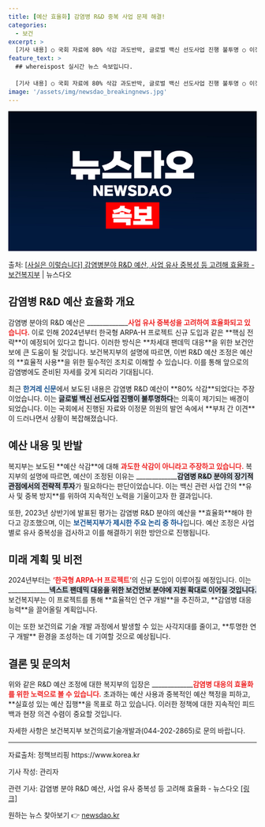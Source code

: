 ```yaml
---
title: [예산 효율화] 감염병 R&D 중복 사업 문제 해결!
categories:
  - 보건
excerpt: >
  [기사 내용] ○ 국회 자료에 80% 삭감 과도반박, 글로벌 백신 선도사업 진행 불투명 ○ 이정문 의원 부처…
feature_text: >
  ## whereispost 실시간 뉴스 속보입니다.

  [기사 내용] ○ 국회 자료에 80% 삭감 과도반박, 글로벌 백신 선도사업 진행 불투명 ○ 이정문 의원 부처…
image: '/assets/img/newsdao_breakingnews.jpg'
---
```


![뉴스다오 속보](/assets/img/newsdao_breakingnews.jpg)

<p>출처: <a href="https://newsdao.kr/1999" rel="dofollow">[사실은 이렇습니다] 감염병분야 R&D 예산, 사업 유사 중복성 등 고려해 효율화 - 보건복지부</a> | 뉴스다오</p>

<h2 data-ke-size="size26">감염병 R&D 예산 효율화 개요</h2>

<p data-ke-size="size16">감염병 분야의 R&D 예산은 _____________<b><span style="color: #ee2323;">사업 유사 중복성을 고려하여 효율화되고 있습니다.</span></b> 이로 인해 2024년부터 한국형 ARPA-H 프로젝트 신규 도입과 같은 **핵심 전략**이 예정되어 있다고 합니다. 이러한 방식은 **차세대 팬데믹 대응**을 위한 보건안보에 큰 도움이 될 것입니다. 보건복지부의 설명에 따르면, 이번 R&D 예산 조정은 예산의 **효율적 사용**을 위한 필수적인 조치로 이해할 수 있습니다. 이를 통해 앞으로의 감염병에도 준비된 자세를 갖게 되리라 기대됩니다. </p>

<p data-ke-size="size16">최근 <b><span style="color: #1a5490;">한겨레 신문</span></b>에서 보도된 내용은 감염병 R&D 예산이 **80% 삭감**되었다는 주장이었습니다. 이는 <b><span style="background-color: #21538527;">글로벌 백신 선도사업 진행이 불투명하다</span></b>는 의혹이 제기되는 배경이 되었습니다. 이는 국회에서 진행된 자료와 이정문 의원의 발언 속에서 **부처 간 이견**이 드러나면서 상황이 복잡해졌습니다. </p>

<h2 data-ke-size="size26">예산 내용 및 반발</h2>

<p data-ke-size="size16">복지부는 보도된 **예산 삭감**에 대해 <b><span style="color: #ee2323;">과도한 삭감이 아니라고 주장하고 있습니다.</span></b> 복지부의 설명에 따르면, 예산이 조정된 이유는 _____________<b><span style="background-color: #21538527;">감염병 R&D 분야의 장기적 관점에서의 전략적 투자</span></b>가 필요하다는 판단이었습니다. 이는 백신 관련 사업 간의 **유사 및 중복 방지**를 위하여 지속적인 노력을 기울이고자 한 결과입니다. </p>

<p data-ke-size="size16">또한, 2023년 상반기에 발표된 평가는 감염병 R&D 분야의 예산을 **효율화**해야 한다고 강조했으며, 이는 <b><span style="color: #1a5490;">보건복지부가 제시한 주요 논리 중 하나</span></b>입니다. 예산 조정은 사업별로 유사 중복성을 검사하고 이를 해결하기 위한 방안으로 진행됩니다. </p>

<h2 data-ke-size="size26">미래 계획 및 비전</h2>

<p data-ke-size="size16">2024년부터는 <b><span style="color: #ee2323;">‘한국형 ARPA-H 프로젝트’</span></b>의 신규 도입이 이루어질 예정입니다. 이는 _____________<b><span style="background-color: #21538527;">넥스트 팬데믹 대응을 위한 보건안보 분야에 지원 확대로 이어질 것입니다.</span></b> 보건복지부는 이 프로젝트를 통해 **효율적인 연구 개발**을 추진하고, **감염병 대응 능력**을 끌어올릴 계획입니다. </p>

<p data-ke-size="size16">이는 또한 보건의료 기술 개발 과정에서 발생할 수 있는 사각지대를 줄이고, **투명한 연구 개발** 환경을 조성하는 데 기여할 것으로 예상됩니다. </p>

<h2 data-ke-size="size26">결론 및 문의처</h2>

<p data-ke-size="size16">위와 같은 R&D 예산 조정에 대한 복지부의 입장은 _____________<b><span style="color: #ee2323;">감염병 대응의 효율화를 위한 노력으로 볼 수 있습니다.</span></b> 초과하는 예산 사용과 중복적인 예산 책정을 피하고, **실효성 있는 예산 집행**을 목표로 하고 있습니다. 이러한 정책에 대한 지속적인 피드백과 현장 의견 수렴이 중요할 것입니다. </p>

<p data-ke-size="size16">자세한 사항은 보건복지부 보건의료기술개발과(044-202-2865)로 문의 바랍니다.</p>

<hr>

<p data-ke-size="size16">자료출처: 정책브리핑 https://www.korea.kr</p>
<p data-ke-size="size16">기사 작성: 관리자</p>
<p data-ke-size="size16">관련 기사: 감염병 분야 R&D 예산, 사업 유사 중복성 등 고려해 효율화 - 뉴스다오 <a href="https://newsdao.kr/1999">[링크]</a></p> 

원하는 뉴스 찾아보기 👉 <a href="https://newsdao.kr" rel="dofollow">newsdao.kr</a>


